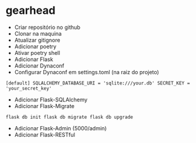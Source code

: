 # gearhead

- Criar repositório no github
- Clonar na maquina
- Atualizar gitignore
- Adicionar poetry
- Ativar poetry shell
- Adicionar Flask
- Adicionar Dynaconf
- Configurar Dynaconf em settings.toml (na raiz do projeto)

``
[default]
SQLALCHEMY_DATABASE_URI = 'sqlite:///your.db'
SECRET_KEY = 'your_secret_key'
``

- Adicionar Flask-SQLAlchemy
- Adicionar Flask-Migrate

``
flask db init
flask db migrate
flask db upgrade
``

- Adicionar Flask-Admin (5000/admin)
- Adicionar Flask-RESTful
